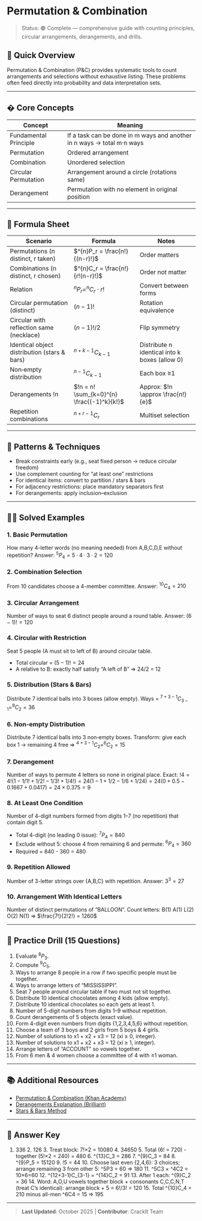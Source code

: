 # Permutation & Combination

>Status: 🟢 Complete — comprehensive guide with counting principles, circular arrangements, derangements, and drills.

## 🚀 Quick Overview

Permutation & Combination (P&C) provides systematic tools to count arrangements and selections without exhaustive listing. These problems often feed directly into probability and data interpretation sets.

---

## � Core Concepts

| Concept | Meaning |
|---------|---------|
| Fundamental Principle | If a task can be done in m ways and another in n ways → total m·n ways |
| Permutation | Ordered arrangement |
| Combination | Unordered selection |
| Circular Permutation | Arrangement around a circle (rotations same) |
| Derangement | Permutation with no element in original position |

---

## 🧮 Formula Sheet

| Scenario | Formula | Notes |
|----------|---------|-------|
| Permutations (n distinct, r taken) | $^{n}P_r = \frac{n!}{(n-r)!}$ | Order matters |
| Combinations (n distinct, r chosen) | $^{n}C_r = \frac{n!}{r!(n-r)!}$ | Order not matter |
| Relation | $^{n}P_r = ^{n}C_r \cdot r!$ | Convert between forms |
| Circular permutation (distinct) | $(n-1)!$ | Rotation equivalence |
| Circular with reflection same (necklace) | $(n-1)!/2$ | Flip symmetry |
| Identical object distribution (stars & bars) | $^{n+k-1}C_{k-1}$ | Distribute n identical into k boxes (allow 0) |
| Non‑empty distribution | $^{n-1}C_{k-1}$ | Each box ≥1 |
| Derangements $!n$ | $!n = n! \sum_{k=0}^{n} \frac{(-1)^k}{k!}$ | Approx: $!n \approx \frac{n!}{e}$ |
| Repetition combinations | $^{n+r-1}C_r$ | Multiset selection |

---

## 🧠 Patterns & Techniques

- Break constraints early (e.g., seat fixed person → reduce circular freedom)
- Use complement counting for “at least one” restrictions
- For identical items: convert to partition / stars & bars
- For adjacency restrictions: place mandatory separators first
- For derangements: apply inclusion–exclusion

---

## 🧑‍💻 Solved Examples

### 1. Basic Permutation
How many 4-letter words (no meaning needed) from A,B,C,D,E without repetition?
Answer: $^{5}P_4 = 5·4·3·2 = 120$

### 2. Combination Selection
From 10 candidates choose a 4-member committee.
Answer: $^{10}C_4 = 210$

### 3. Circular Arrangement
Number of ways to seat 6 distinct people around a round table.
Answer: $(6-1)! = 120$

### 4. Circular with Restriction
Seat 5 people (A must sit to left of B) around circular table.
- Total circular = $(5-1)! = 24$
- A relative to B: exactly half satisfy “A left of B” ⇒ 24/2 = 12

### 5. Distribution (Stars & Bars)
Distribute 7 identical balls into 3 boxes (allow empty).
Ways = $^{7+3-1}C_{3-1} = ^{9}C_2 = 36$

### 6. Non-empty Distribution
Distribute 7 identical balls into 3 non‑empty boxes.
Transform: give each box 1 → remaining 4 free ⇒ $^{4+3-1}C_{2} = ^{6}C_2 = 15$

### 7. Derangement
Number of ways to permute 4 letters so none in original place.
Exact: $!4 = 4!(1 - 1/1! + 1/2! - 1/3! + 1/4!) = 24(1 -1 +1/2 -1/6 +1/24)=24(0 +0.5 -0.1667 +0.0417)=24×0.375=9$

### 8. At Least One Condition
Number of 4-digit numbers formed from digits 1–7 (no repetition) that contain digit 5.
- Total 4-digit (no leading 0 issue): $^{7}P_4 = 840$
- Exclude without 5: choose 4 from remaining 6 and permute: $^{6}P_4 = 360$
- Required = 840 - 360 = 480

### 9. Repetition Allowed
Number of 3-letter strings over {A,B,C} with repetition.
Answer: $3^3 = 27$

### 10. Arrangement With Identical Letters
Number of distinct permutations of “BALLOON”.
Count letters: B(1) A(1) L(2) O(2) N(1) ⇒ $\frac{7!}{2!2!} = 1260$

---

## 📝 Practice Drill (15 Questions)

1. Evaluate $^{8}P_3$.
2. Compute $^{9}C_5$.
3. Ways to arrange 8 people in a row if two specific people must be together.
4. Ways to arrange letters of “MISSISSIPPI”.
5. Seat 7 people around circular table if two must not sit together.
6. Distribute 10 identical chocolates among 4 kids (allow empty).
7. Distribute 10 identical chocolates so each gets at least 1.
8. Number of 5-digit numbers from digits 1–9 without repetition.
9. Count derangements of 5 objects (exact value).
10. Form 4-digit even numbers from digits {1,2,3,4,5,6} without repetition.
11. Choose a team of 3 boys and 2 girls from 5 boys & 4 girls.
12. Number of solutions to x1 + x2 + x3 = 12 (xi ≥ 0, integer).
13. Number of solutions to x1 + x2 + x3 = 12 (xi ≥ 1, integer).
14. Arrange letters of “ACCOUNT” so vowels together.
15. From 6 men & 4 women choose a committee of 4 with ≥1 woman.

---

## 📚 Additional Resources

- [Permutation & Combination (Khan Academy)](https://www.khanacademy.org/math/statistics-probability/probability-library)
- [Derangements Explanation (Brilliant)](https://brilliant.org/wiki/derangements/)
- [Stars & Bars Method](https://brilliant.org/wiki/combinations-with-repetition/)

---

## 🎯 Answer Key

1. 336  2. 126  3. Treat block: 7!×2 = 10080  4. 34650  5. Total (6! = 720) - together (5!×2 = 240) = 480  6. ^{13}C_3 = 286  7. ^{9}C_3 = 84  8. ^{9}P_5 = 15120  9. !5 = 44  10. Choose last even {2,4,6}: 3 choices; arrange remaining 3 from other 5: ^5P3 = 60 ⇒ 180  11. ^5C3 × ^4C2 = 10×6=60  12. ^{12+3-1}C_{3-1} = ^{14}C_2 = 91  13. After 1 each: ^{9}C_2 = 36  14. Word: A,O,U vowels together block + consonants C,C,C,N,T (treat C’s identical): arrange block + 5 = 6!/3! = 120  15. Total ^{10}C_4 = 210 minus all-men ^6C4 = 15 ⇒ 195

---

>**Last Updated**: October 2025 | **Contributor**: CrackIt Team
